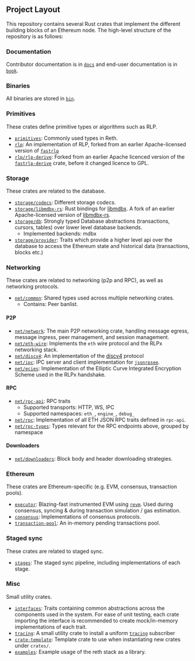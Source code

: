 ## Project Layout

This repository contains several Rust crates that implement the different building blocks of an Ethereum node. The high-level structure of the repository is as follows:

### Documentation

Contributor documentation is in [`docs`](../../docs) and end-user documentation is in [`book`](../../book).

### Binaries

All binaries are stored in [`bin`](../../bin).

### Primitives

These crates define primitive types or algorithms such as RLP.

- [`primitives`](../../crates/primitives): Commonly used types in Reth.
- [`rlp`](../../crates/rlp): An implementation of RLP, forked from an earlier Apache-licensed version of [`fastrlp`][fastrlp]
- [`rlp/rlp-derive`](../../crates/rlp/rlp-derive): Forked from an earlier Apache licenced version of the [`fastrlp-derive`][fastrlp-derive] crate, before it changed licence to GPL.

### Storage

These crates are related to the database.

- [`storage/codecs`](../../crates/storage/codecs): Different storage codecs.
- [`storage/libmdbx-rs`](../../crates/storage/libmdbx-rs): Rust bindings for [libmdbx](https://libmdbx.dqdkfa.ru). A fork of an earlier Apache-licensed version of [libmdbx-rs][libmdbx-rs].
- [`storage/db`](../../crates/storage/db): Strongly typed Database abstractions (transactions, cursors, tables) over lower level database backends.
  - Implemented backends: mdbx
- [`storage/provider`](../../crates/storage/provider): Traits which provide a higher level api over the database to access the Ethereum state and historical data (transactions, blocks etc.)

### Networking

These crates are related to networking (p2p and RPC), as well as networking protocols.

- [`net/common`](../../crates/net/common): Shared types used across multiple networking crates.
  - Contains: Peer banlist.


#### P2P

- [`net/network`](../../crates/net/network): The main P2P networking crate, handling message egress, message ingress, peer management, and session management.
- [`net/eth-wire`](../../crates/net/eth-wire): Implements the `eth` wire protocol and the RLPx networking stack.
- [`net/discv4`](../../crates/net/discv4): An implementation of the [discv4][discv4] protocol
- [`net/ipc`](../../crates/net/ipc): IPC server and client implementation for [`jsonrpsee`][jsonrpsee].
- [`net/ecies`](../../crates/net/ecies): Implementation of the Elliptic Curve Integrated Encryption Scheme used in the RLPx handshake.

#### RPC

- [`net/rpc-api`](../../crates/rpc/rpc-api): RPC traits
  - Supported transports: HTTP, WS, IPC
  - Supported namespaces: `eth_`, `engine_`, `debug_`
- [`net/rpc`](../../crates/rpc/rpc): Implementation of all ETH JSON RPC traits defined in `rpc-api`.
- [`net/rpc-types`](../../crates/rpc/rpc-types): Types relevant for the RPC endpoints above, grouped by namespace

#### Downloaders

- [`net/downloaders`](../../crates/net/downloaders/): Block body and header downloading strategies.

### Ethereum

These crates are Ethereum-specific (e.g. EVM, consensus, transaction pools).

- [`executor`](../../crates/executor): Blazing-fast instrumented EVM using [`revm`](https://github.com/bluealloy/revm/). Used during consensus, syncing & during transaction simulation / gas estimation.
- [`consensus`](../../crates/consensus): Implementations of consensus protocols.
- [`transaction-pool`](../../crates/transaction-pool): An in-memory pending transactions pool.

### Staged sync

These crates are related to staged sync.

- [`stages`](../../crates/stages): The staged sync pipeline, including implementations of each stage.

### Misc

Small utility crates.

- [`interfaces`](../../crates/interfaces): Traits containing common abstractions across the components used in the system. For ease of unit testing, each crate importing the interface is recommended to create mock/in-memory implementations of each trait.
- [`tracing`](../../crates/tracing): A small utility crate to install a uniform [`tracing`][tracing] subscriber
- [`crate-template`](../../crate-template): Template crate to use when instantiating new crates under `crates/`.
- [`examples`](../../examples): Example usage of the reth stack as a library.

[fastrlp]: https://crates.io/crates/fastrlp
[fastrlp-derive]: https://crates.io/crates/fastrlp-derive
[libmdbx-rs]: https://crates.io/crates/libmdbx
[discv4]: https://github.com/ethereum/devp2p/blob/master/discv4.md
[jsonrpsee]: https://github.com/paritytech/jsonrpsee/
[tracing]: https://crates.io/crates/tracing
